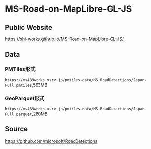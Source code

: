 # MS-Road-on-MapLibre-GL-JS
## Public Website
https://shi-works.github.io/MS-Road-on-MapLibre-GL-JS/

## Data
### PMTiles形式
`https://xs489works.xsrv.jp/pmtiles-data/MS_RoadDetections/Japan-Full.pmtiles`,563MB
### GeoParquet形式
`https://xs489works.xsrv.jp/pmtiles-data/MS_RoadDetections/Japan-Full.parquet`,280MB

## Source
https://github.com/microsoft/RoadDetections
